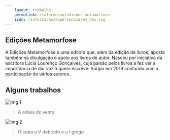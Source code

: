 ```yaml
---
    layout: trabalho
    permalink: /informacao/edicoes-metamorfose
    icon: /informacao/experiencia/em_hex.svg
---
```


## Edições Metamorfose

A Edições Metamorfose é uma editora que, além da edição de livros, aposta também na divulgação e apoio aos livros de autor.
Nasceu por iniciativa da escritora Lúcia Lourenço Gonçalves, cuja paixão pelos livros a fez ver a importância de dar voz a quem escreve.
Surgiu em 2019 contando com a participação de vários autores.

## Alguns trabalhos

![Img 1](/assets/projects/metamorfose/av1.jpg)
> A aldeia do vento

![Img 2](/assets/projects/metamorfose/kwy1.jpg)
> O capa o V dobrado e o I grego